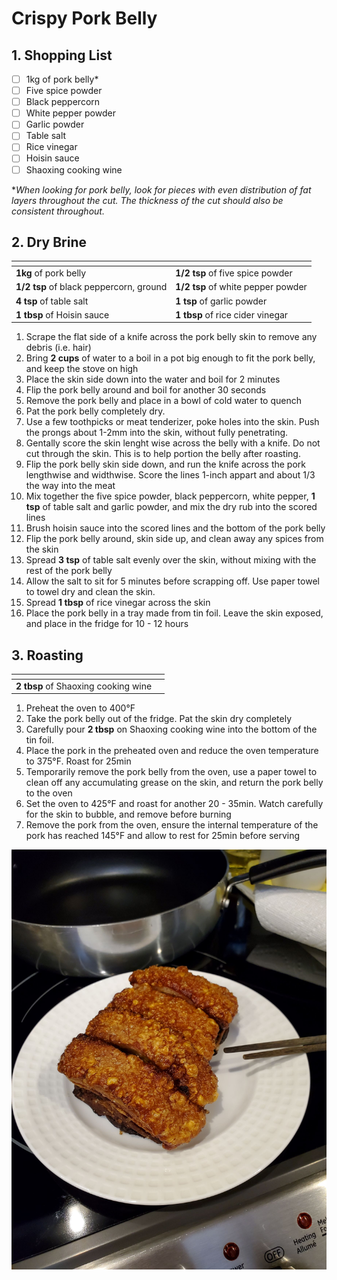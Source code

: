 # Crispy Pork Belly

## 1. Shopping List
- [ ] 1kg  of pork belly*
- [ ] Five spice powder
- [ ] Black peppercorn
- [ ] White pepper powder
- [ ] Garlic powder 
- [ ] Table salt
- [ ] Rice vinegar
- [ ] Hoisin sauce
- [ ] Shaoxing cooking wine

**When looking for pork belly, look for pieces with even distribution of fat layers throughout the cut. The thickness of the cut should also be consistent throughout.*

## 2. Dry Brine
|<!-- -->|<!-- -->|
|---|---|
| **1kg** of pork belly | **1/2 tsp** of five spice powder |
| **1/2 tsp** of black peppercorn, ground | **1/2 tsp** of white pepper powder |
| **4 tsp** of table salt | **1 tsp** of garlic powder |
| **1 tbsp** of  Hoisin sauce  | **1 tbsp** of rice cider vinegar |

1. Scrape the flat side of a knife across the pork belly skin to remove any debris (i.e. hair)
2. Bring **2 cups** of water to a boil in a pot big enough to fit the pork belly, and keep the stove on high
3. Place the skin side down into the water and boil for 2 minutes
4. Flip the pork belly around and boil for another 30 seconds
5. Remove the pork belly and place in a bowl of cold water to quench
6. Pat the pork belly completely dry.
8. Use a few toothpicks or meat tenderizer, poke holes into the skin. Push the prongs about 1-2mm into the skin, without fully penetrating.
8. Gentally score the skin lenght wise across the belly with a knife. Do not cut through the skin. This is to help portion the belly after roasting. 
9. Flip the pork belly skin side down, and run the knife across the pork lengthwise and widthwise. Score the lines 1-inch appart and about 1/3 the way into the meat 
10. Mix together the five spice powder, black peppercorn, white pepper, **1 tsp** of table salt and garlic powder, and mix the dry rub into the scored lines
11. Brush hoisin sauce into the scored lines and the bottom of the pork belly
12. Flip the pork belly around, skin side up, and clean away any spices from the skin
13. Spread **3 tsp** of table salt evenly over the skin, without mixing with the rest of the pork belly
14. Allow the salt to sit for 5 minutes before scrapping off. Use paper towel to towel dry and clean the skin.
15. Spread **1 tbsp** of rice vinegar across the skin
16. Place the pork belly in a tray made from tin foil. Leave the skin exposed, and place in the fridge for 10 - 12 hours

## 3. Roasting
|<!-- -->|<!-- -->|
|---|---|
| **2 tbsp** of Shaoxing cooking wine | |

1. Preheat the oven to 400°F
2. Take the pork belly out of the fridge. Pat the skin dry completely
3. Carefully pour **2 tbsp** on Shaoxing cooking wine into the bottom of the tin foil.
4. Place the pork in the preheated oven and reduce the oven temperature to 375°F. Roast for 25min
5. Temporarily remove the pork belly from the oven, use a paper towel to clean off any accumulating grease on the skin, and return the pork belly to the oven
6. Set the oven to 425°F and roast for another 20 - 35min. Watch carefully for the skin to bubble, and remove before burning
7. Remove the pork from the oven, ensure the internal temperature of the pork has reached 145°F and allow to rest for 25min before serving

![Final presentation of Crispy Pork Belly](Images/Crispy%20Pork%20Belly%20-%20Overview.jpg)